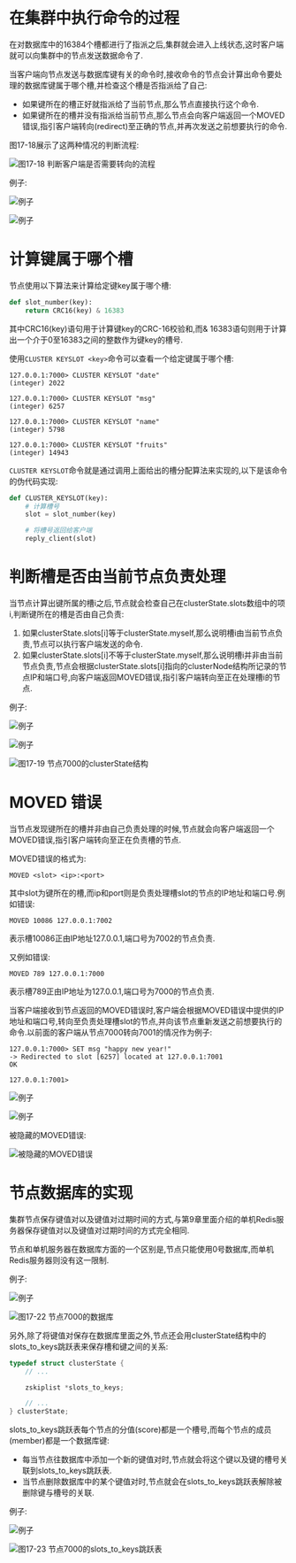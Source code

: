 # 在集群中执行命令的过程
在对数据库中的16384个槽都进行了指派之后,集群就会进入上线状态,这时客户端就可以向集群中的节点发送数据命令了.

当客户端向节点发送与数据库键有关的命令时,接收命令的节点会计算出命令要处理的数据库键属于哪个槽,并检查这个槽是否指派给了自己:
* 如果键所在的槽正好就指派给了当前节点,那么节点直接执行这个命令.
* 如果键所在的槽并没有指派给当前节点,那么节点会向客户端返回一个MOVED错误,指引客户端转向(redirect)至正确的节点,并再次发送之前想要执行的命令.

图17-18展示了这两种情况的判断流程:

![图17-18 判断客户端是否需要转向的流程](https://github.com/gdufeZLYL/blog/blob/master/images/20180517180014.png)

例子:

![例子](https://github.com/gdufeZLYL/blog/blob/master/images/20180517180413.png)

![例子](https://github.com/gdufeZLYL/blog/blob/master/images/20180517180433.png)

# 计算键属于哪个槽
节点使用以下算法来计算给定键key属于哪个槽:
```python
def slot_number(key):
    return CRC16(key) & 16383
```
其中CRC16(key)语句用于计算键key的CRC-16校验和,而& 16383语句则用于计算出一个介于0至16383之间的整数作为键key的槽号.

使用`CLUSTER KEYSLOT <key>`命令可以查看一个给定键属于哪个槽:
```
127.0.0.1:7000> CLUSTER KEYSLOT "date"
(integer) 2022

127.0.0.1:7000> CLUSTER KEYSLOT "msg"
(integer) 6257

127.0.0.1:7000> CLUSTER KEYSLOT "name"
(integer) 5798

127.0.0.1:7000> CLUSTER KEYSLOT "fruits"
(integer) 14943
```
`CLUSTER KEYSLOT`命令就是通过调用上面给出的槽分配算法来实现的,以下是该命令的伪代码实现:
```python
def CLUSTER_KEYSLOT(key):
    # 计算槽号
    slot = slot_number(key)

    # 将槽号返回给客户端
    reply_client(slot)
```

# 判断槽是否由当前节点负责处理
当节点计算出键所属的槽i之后,节点就会检查自己在clusterState.slots数组中的项i,判断键所在的槽是否由自己负责:
1. 如果clusterState.slots[i]等于clusterState.myself,那么说明槽i由当前节点负责,节点可以执行客户端发送的命令.
2. 如果clusterState.slots[i]不等于clusterState.myself,那么说明槽i并非由当前节点负责,节点会根据clusterState.slots[i]指向的clusterNode结构所记录的节点IP和端口号,向客户端返回MOVED错误,指引客户端转向至正在处理槽i的节点.

例子:

![例子](https://github.com/gdufeZLYL/blog/blob/master/images/20180517191938.png)

![例子](https://github.com/gdufeZLYL/blog/blob/master/images/20180517192409.png)

![图17-19 节点7000的clusterState结构](https://github.com/gdufeZLYL/blog/blob/master/images/20180517192449.png)

# MOVED 错误
当节点发现键所在的槽并非由自己负责处理的时候,节点就会向客户端返回一个MOVED错误,指引客户端转向至正在负责槽的节点.

MOVED错误的格式为:
```
MOVED <slot> <ip>:<port>
```
其中slot为键所在的槽,而ip和port则是负责处理槽slot的节点的IP地址和端口号.例如错误:
```
MOVED 10086 127.0.0.1:7002
```
表示槽10086正由IP地址127.0.0.1,端口号为7002的节点负责.

又例如错误:
```
MOVED 789 127.0.0.1:7000
```
表示槽789正由IP地址为127.0.0.1,端口号为7000的节点负责.

当客户端接收到节点返回的MOVED错误时,客户端会根据MOVED错误中提供的IP地址和端口号,转向至负责处理槽slot的节点,并向该节点重新发送之前想要执行的命令.以前面的客户端从节点7000转向7001的情况作为例子:
```
127.0.0.1:7000> SET msg "happy new year!"
-> Redirected to slot [6257] located at 127.0.0.1:7001
OK

127.0.0.1:7001>
```

![例子](https://github.com/gdufeZLYL/blog/blob/master/images/20180517194250.png)

![例子](https://github.com/gdufeZLYL/blog/blob/master/images/20180517194329.png)

被隐藏的MOVED错误:

![被隐藏的MOVED错误](https://github.com/gdufeZLYL/blog/blob/master/images/20180517194418.png)

# 节点数据库的实现
集群节点保存键值对以及键值对过期时间的方式,与第9章里面介绍的单机Redis服务器保存键值对以及键值对过期时间的方式完全相同.

节点和单机服务器在数据库方面的一个区别是,节点只能使用0号数据库,而单机Redis服务器则没有这一限制.

例子:

![例子](https://github.com/gdufeZLYL/blog/blob/master/images/20180517195942.png)

![图17-22 节点7000的数据库](https://github.com/gdufeZLYL/blog/blob/master/images/20180517200008.png)

另外,除了将键值对保存在数据库里面之外,节点还会用clusterState结构中的slots_to_keys跳跃表来保存槽和键之间的关系:
```c++
typedef struct clusterState {
    // ...

    zskiplist *slots_to_keys;

    // ...
} clusterState;
```
slots_to_keys跳跃表每个节点的分值(score)都是一个槽号,而每个节点的成员(member)都是一个数据库键:
* 每当节点往数据库中添加一个新的键值对时,节点就会将这个键以及键的槽号关联到slots_to_keys跳跃表.
* 当节点删除数据库中的某个键值对时,节点就会在slots_to_keys跳跃表解除被删除键与槽号的关联.

例子:

![例子](https://github.com/gdufeZLYL/blog/blob/master/images/20180517201224.png)

![图17-23 节点7000的slots_to_keys跳跃表](https://github.com/gdufeZLYL/blog/blob/master/images/20180517201257.png)